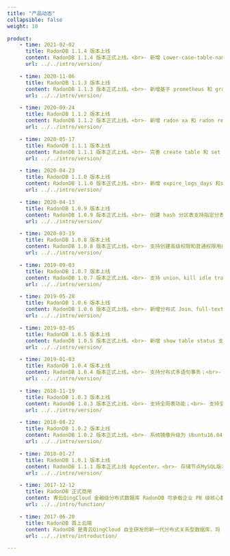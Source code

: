 ```yaml
---
title: "产品动态"
collapsible: false
weight: 10

product:
    - time: 2021-02-02
      title: RadonDB 1.1.4 版本上线
      content: RadonDB 1.1.4 版本正式上线。<br>- 新增 Lower-case-table-names 参数，支持开启或关闭大小写敏感。
      url: ../../intro/version/

    - time: 2020-11-06
      title: RadonDB 1.1.3 版本上线
      content: RadonDB 1.1.3 版本正式上线。<br>- 新增基于 prometheus 和 grafana 的监控节点，支持通过 grafana 仪表盘查看监控数据；<br>- 支持添加、删除和展示监控账号。
      url: ../../intro/version/

    - time: 2020-09-24
      title: RadonDB 1.1.2 版本上线
      content: RadonDB 1.1.2 版本正式上线。<br>- 新增 radon xa 和 radon rebalance 命令；<br>- 完善 show 语法。
      url: ../../intro/version/

    - time: 2020-05-17
      title: RadonDB 1.1.1 版本上线
      content: RadonDB 1.1.1 版本正式上线。<br>- 完善 create table 和 set transaction 语法；<br>- 新增 load-balance 配置参数，支持读写分离。
      url: ../../intro/version/

    - time: 2020-04-23
      title: RadonDB 1.1.0 版本上线
      content: RadonDB 1.1.0 版本正式上线。<br>- 新增 expire_logs_days 和slave_parallel_workers 配置参数。
      url: ../../intro/version/

    - time: 2020-04-13
      title: RadonDB 1.0.9 版本上线
      content: RadonDB 1.0.9 版本正式上线。<br>- 创建 hash 分区表支持指定分表数。
      url: ../../intro/version/

    - time: 2020-03-19
      title: RadonDB 1.0.8 版本上线
      content: RadonDB 1.0.8 版本正式上线。<br>- 支持创建高级权限和普通权限用户；<br>- 新增 Shard-count 配置参数；<br>- 数据重分布增加 cleanup 和 threads 参数。
      url: ../../intro/version/

    - time: 2019-09-03
      title: RadonDB 1.0.7 版本上线
      content: RadonDB 1.0.7 版本正式上线。<br>- 支持 union、kill idle transaction等新功能；<br>- 支持 NeonSAN 存储；<br>- 新增数据库密码安全校验。
      url: ../../intro/version/

    - time: 2019-05-28
      title: RadonDB 1.0.6 版本上线
      content: RadonDB 1.0.6 版本正式上线。<br>- 新增分布式 Join、full-text index、prepare语句；<br>- 新增 checksum table、SINGLE 表等功能；<br>- 支持在 Region（多可用区，同城多活）区域部署；<br>- 新增集群一键 rebalance 功能；<br>- 关闭 FTP 匿名访问，只允许指定用户访问；<br>- 支持数据级租户隔离；<br>- 支持重建指定的存储节点。
      url: ../../intro/version/

    - time: 2019-03-05
      title: RadonDB 1.0.5 版本上线
      content: RadonDB 1.0.5 版本正式上线。<br>- 新增 show table status 支持(Navicat)；<br>- 新增可下推 join 的功能支持；<br>- 新增全局自增 (auto-increment)ID 支持。
      url: ../../intro/version/

    - time: 2019-01-03
      title: RadonDB 1.0.4 版本上线
      content: RadonDB 1.0.4 版本正式上线。<br>- 支持分布式多语句事务；<br>- 存储节点支持自动扩容，支持增加存储节点副本数量。
      url: ../../intro/version/

    - time: 2018-11-19
      title: RadonDB 1.0.3 版本上线
      content: RadonDB 1.0.3 版本正式上线。<br>- 支持全局表功能；<br>- 支持全局表功能；<br>- 支持 SQL 节点的监控功能；<br>- 去掉计算节点。
      url: ../../intro/version/

    - time: 2018-08-22
      title: RadonDB 1.0.2 版本上线
      content: RadonDB 1.0.2 版本正式上线。<br>- 系统镜像升级为 Ubuntu16.04.4；<br>- 优化集群初始化所需的时间。
      url: ../../intro/version/

    - time: 2018-01-27
      title: RadonDB 1.0.1 版本上线
      content: RadonDB 1.1.1 版本正式上线 AppCenter。<br>- 存储节点MySQL版本升级到5.7.20-18；<br>- SQL 节点支持 binlog，计算节点通过 Relay Binlog 方式同步数据。
      url: ../../intro/version/

    - time: 2017-12-12
      title: RadonDB 正式商用
      content: 青云QingCloud 金融级分布式数据库 RadonDB 可承载企业 PB 级核心数据，还还支持智能化自动分表、平滑扩容及自动运维，大幅减轻数据库运维压力。
      url: ../../intro/function/

    - time: 2017-06-20
      title: RadonDB 首上云端
      content: RadonDB 是青云QingCloud 自主研发的新一代分布式关系型数据库，将 MySQL 数据库与主流分布式算法相结合，不仅支持分布式事务，全面兼容 MySQL，还能够实现容量与性能无限水平扩展，具备金融级数据强一致性，满足企业级核心数据库对大容量、高并发、高可靠及高可用的苛刻要求。
      url: ../../intro/introduction/

---
```


<!-- 设置上述参数可生成产品动态页  -->
